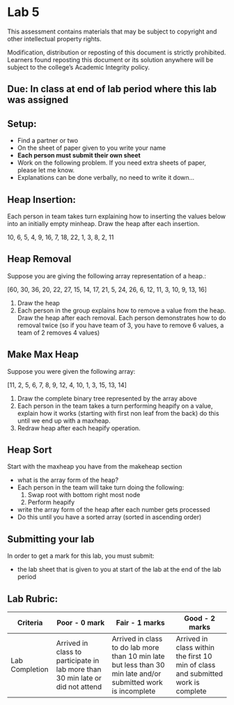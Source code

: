 # Lab 5

This assessment contains materials that may be subject to copyright and other intellectual property rights. 

Modification, distribution or reposting of this document is strictly prohibited. Learners found reposting this document or its solution anywhere will be subject to the college’s Academic Integrity policy.

## Due: In class at end of lab period where this lab was assigned

## Setup:

- Find a partner or two
- On the sheet of paper given to you write your name
- **Each person must submit their own sheet**
- Work on the following problem.  If you need extra sheets of paper, please let me know.
- Explanations can be done verbally, no need to write it down...

   
## Heap Insertion:

Each person in team takes turn explaining how to inserting the values below into an initially empty minheap.  Draw the heap after each insertion.

10, 6, 5, 4, 9, 16, 7, 18, 22, 1, 3, 8, 2, 11


## Heap Removal

Suppose you are giving the following array representation of a heap.:

[60, 30, 36, 20, 22, 27, 15, 14, 17, 21, 5, 24, 26, 6, 12, 11, 3, 10, 9, 13, 16]

1. Draw the heap
2. Each person in the group explains how to remove a value from the heap.  Draw the heap after each removal. Each person demonstrates how to do removal twice (so if you have team of 3, you have to remove 6 values, a team of 2 removes 4 values)


## Make Max Heap

Suppose you were given the following array:

[11, 2, 5, 6, 7, 8, 9, 12, 4, 10, 1, 3, 15, 13, 14]

1. Draw the complete binary tree represented by the array above
2. Each person in the team takes a turn performing heapify on a value, explain how it works (starting with first non leaf from the back) do this until we end up with a maxheap.
3. Redraw heap after each heapify operation.

## Heap Sort

Start with the maxheap you have from the makeheap section

- what is the array form of the heap?
- Each person in the team will take turn doing the following:
  1. Swap root with bottom right most node
  2. Perform heapify
- write the array form of the heap after each number gets processed
- Do this until you have a sorted array (sorted in ascending order)



## Submitting your lab

In order to get a mark for this lab, you must submit:

* the lab sheet that is given to you at start of the lab at the end of the lab period


## Lab Rubric:

| Criteria       | Poor - 0 mark     | Fair - 1 marks                                                                                                                     | Good - 2 marks                                                              |
| -------------- | ----------------- | ------------------------------------------------------------------------------------------------------------------------------------ | --------------------------------------------------------------------------- |
| Lab Completion | Arrived in class to participate in lab more than 30 min late or  did not attend | Arrived in class to do lab more than 10 min late but less than 30 min late and/or submitted work is incomplete | Arrived in class within the first 10 min of class and submitted work is complete |
